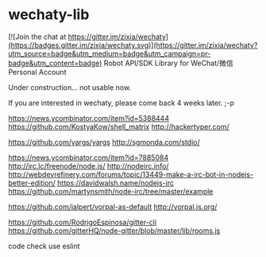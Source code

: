 # wechaty-lib

[![Join the chat at https://gitter.im/zixia/wechaty](https://badges.gitter.im/zixia/wechaty.svg)](https://gitter.im/zixia/wechaty?utm_source=badge&utm_medium=badge&utm_campaign=pr-badge&utm_content=badge)
Robot API/SDK Library for WeChat/微信 Personal Account

Under construction... not usable now. 

If you are interested in wechaty, please come back 4 weeks later. ;-p

https://news.ycombinator.com/item?id=5388444
https://github.com/KostyaKow/shell_matrix
http://hackertyper.com/

https://github.com/yargs/yargs
http://sgmonda.com/stdio/

https://news.ycombinator.com/item?id=7885084
http://irc.lc/freenode/node.js/
http://nodeirc.info/
http://webdevrefinery.com/forums/topic/13449-make-a-irc-bot-in-nodejs-better-edition/
https://davidwalsh.name/nodejs-irc
https://github.com/martynsmith/node-irc/tree/master/example

https://github.com/ialpert/vorpal-as-default
http://vorpal.js.org/

https://github.com/RodrigoEspinosa/gitter-cli
https://github.com/gitterHQ/node-gitter/blob/master/lib/rooms.js


code check use eslint
